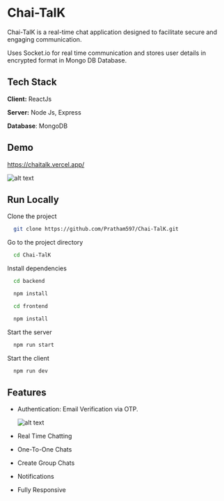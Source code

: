 # Chai-TalK
Chai-TalK is a real-time chat application designed to facilitate secure and engaging communication.

Uses Socket.io for real time communication and stores user details in encrypted format in Mongo DB Database.


## Tech Stack

**Client:** ReactJs

**Server:** Node Js, Express

**Database**: MongoDB


## Demo

https://chaitalk.vercel.app/

![alt text](ChaiTalk.png)

## Run Locally

Clone the project

```bash
  git clone https://github.com/Pratham597/Chai-TalK.git
```

Go to the project directory

```bash
  cd Chai-TalK
```

Install dependencies
```bash
  cd backend
```

```bash
  npm install
```

```bash
  cd frontend
```

```bash
  npm install
```

Start the server

```bash
  npm run start
```

Start the client

```bash
  npm run dev
```

## Features

- Authentication: Email Verification via OTP.

    ![alt text](LoginSS.png)

- Real Time Chatting

    

- One-To-One Chats

- Create Group Chats

- Notifications

- Fully Responsive
